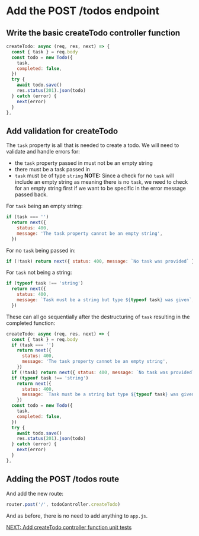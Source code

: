 # Add the POST /todos endpoint

## Write the basic createTodo controller function

```javascript
createTodo: async (req, res, next) => {
  const { task } = req.body
  const todo = new Todo({
    task,
    completed: false,
  })
  try {
    await todo.save()
    res.status(201).json(todo)
  } catch (error) {
    next(error)
  }
},
```

## Add validation for createTodo

The `task` property is all that is needed to create a todo. We will need to validate and handle errors for:

- the `task` property passed in must not be an empty string
- there must be a task passed in
- `task` must be of type `string`
  **NOTE:** Since a check for no `task` will include an empty string as meaning there is no `task`, we need to check for an empty string first if we want to be specific in the error message passed back.

For `task` being an empty string:

```javascript
if (task === '')
  return next({
    status: 400,
    message: 'The task property cannot be an empty string',
  })
```

For no `task` being passed in:

```javascript
if (!task) return next({ status: 400, message: `No task was provided` })
```

For `task` not being a string:

```javascript
if (typeof task !== 'string')
  return next({
    status: 400,
    message: `Task must be a string but type ${typeof task} was given`,
  })
```

These can all go sequentially after the destructuring of `task` resulting in the completed function:

```javascript
createTodo: async (req, res, next) => {
  const { task } = req.body
  if (task === '')
    return next({
      status: 400,
      message: 'The task property cannot be an empty string',
    })
  if (!task) return next({ status: 400, message: `No task was provided` })
  if (typeof task !== 'string')
    return next({
      status: 400,
      message: `Task must be a string but type ${typeof task} was given`,
    })
  const todo = new Todo({
    task,
    completed: false,
  })
  try {
    await todo.save()
    res.status(201).json(todo)
  } catch (error) {
    next(error)
  }
},
```

## Adding the POST /todos route

And add the new route:

```javascript
router.post('/', todoController.createTodo)
```

And as before, there is no need to add anything to `app.js`.

[NEXT: Add createTodo controller function unit tests](4b_createTodo_unitTests.md)
